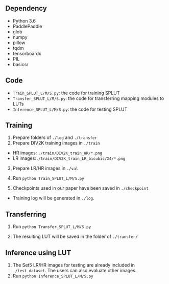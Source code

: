 ## Dependency

- Python 3.6
- PaddlePaddle 
- glob
- numpy
- pillow
- tqdm
- tensorboardx
- PIL
- basicsr

## Code

- `Train_SPLUT_L/M/S.py`: the code for training SPLUT
- `Transfer_SPLUT_L/M/S.py`: the code for transferring mapping modules to LUTs
- `Inference_SPLUT_L/M/S.py`: the code for testing SPLUT

## Training

1. Prepare folders of `./log` and `./transfer`
2. Prepare DIV2K training images in `./train`

- HR images: `./train/DIV2K_train_HR/*.png`
- LR images:`./train/DIV2K_train_LR_bicubic/X4/*.png`

3. Prepare LR/HR images  in `./val`

4. Run `python Train_SPLUT_L/M/S.py`

5. Checkpoints used in our paper have been saved in `./checkpoint`

- Training log will be generated in `./log`. 

## Transferring

1. Run `python Transfer_SPLUT_L/M/S.py`

2. The resulting LUT will be saved in the folder of `./transfer/`

## Inference using LUT

1. The Set5 LR/HR images for testing are already included in `./test_dataset`. The users can also evaluate other images.
2. Run `python Inference_SPLUT_L/M/S.py`

